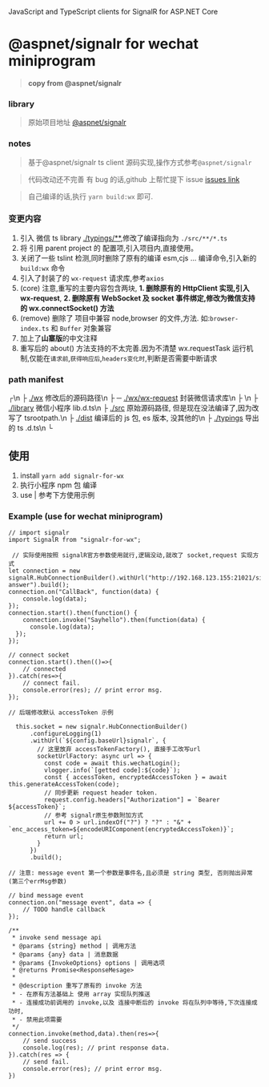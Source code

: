 JavaScript and TypeScript clients for SignalR for ASP.NET Core

# @aspnet/signalr for wechat miniprogram

> **copy from @aspnet/signalr**

### library

> 原始项目地址 [@aspnet/signalr](https://github.com/aspnet/SignalR#readme)

### notes

> 基于@aspnet/signalr ts client 源码实现,操作方式参考`@aspnet/signalr`

> 代码改动还不完善 有 bug 的话,github 上帮忙提下 issue [issues link](https://github.com/a951055/signalr-for-wx/issues)

> 自己编译的话,执行 `yarn build:wx` 即可.

### 变更内容

1.  引入 微信 ts library [./typings/\*\*](/typings),修改了编译指向为 `./src/**/*.ts`
2.  将 引用 parent project 的 配置项,引入项目内,直接使用。
3.  关闭了一些 tslint 检测,同时删除了原有的编译 esm,cjs ... 编译命令,引入新的 `build:wx` 命令
4.  引入了封装了的 `wx-request` 请求库,参考`axios`
5.  (core) 注意,重写的主要内容包含两块, **1. 删除原有的 HttpClient 实现,引入 wx-request**, **2. 删除原有 WebSocket 及 socket 事件绑定,修改为微信支持的 wx.connectSocket() 方法**
6.  (remove) 删除了 项目中兼容 node,browser 的文件,方法. 如:`browser-index.ts` 和 `Buffer` 对象兼容
7.  加上了**山寨版**的中文注释
8.  重写后的 about() 方法支持的不太完善.因为不清楚 wx.requestTask 运行机制,仅能在`请求前`,`获得响应后`,`headers变化时`,判断是否需要中断请求

### path manifest

┌\n
├ [./wx](./wx) 修改后的源码路径\n
├ ─ [./wx/wx-request](./wx/wx-request) 封装微信请求库\n
├ \n
├ [./library](./library) 微信小程序 lib.d.ts\n
├ [./src](./src) 原始源码路径, 但是现在没法编译了,因为改写了 tsrootpath.\n
├ [./dist](./dist) 编译后的 js 包, es 版本, 没其他的\n
├ [./typings](./typings) 导出的 ts .d.ts\n
└

## 使用

1. install `yarn add signalr-for-wx`
2. 执行小程序 npm 包 编译
3. use | 参考下方使用示例

### Example (use for wechat miniprogram)

```
// import signalr
import SignalR from "signalr-for-wx";

 // 实际使用按照 signalR官方参数使用就行,逻辑没动,就改了 socket,request 实现方式
let connection = new signalR.HubConnectionBuilder().withUrl("http://192.168.123.155:21021/signalr-answer").build();
connection.on("CallBack", function(data) {
    console.log(data);
});
connection.start().then(function() {
    connection.invoke("Sayhello").then(function(data) {
      console.log(data);
  });
});

// connect socket
connection.start().then(()=>{
    // connected
}).catch(res=>{
    // connect fail.
    console.error(res); // print error msg.
});

// 后端修改默认 accessToken 示例

  this.socket = new signalr.HubConnectionBuilder()
      .configureLogging(1)
      .withUrl(`${config.baseUrl}signalr`, {
        // 这里放弃 accessTokenFactory(), 直接手工改写url
        socketUrlFactory: async url => {
          const code = await this.wechatLogin();
          vlogger.info(`[getted code]:${code}`);
          const { accessToken, encryptedAccessToken } = await this.generateAccessToken(code);
          // 同步更新 request header token.
          request.config.headers["Authorization"] = `Bearer ${accessToken}`;
          // 参考 signalr原生参数附加方式
          url += 0 > url.indexOf("?") ? "?" : "&" + `enc_access_token=${encodeURIComponent(encryptedAccessToken)}`;
          return url;
        }
      })
      .build();

// 注意: message event 第一个参数是事件名,且必须是 string 类型, 否则抛出异常(第三个errMsg参数)

// bind message event
connection.on("message event", data => {
    // TODO handle callback
});

/**
 * invoke send message api
 * @params {string} method | 调用方法
 * @params {any} data | 消息数据
 * @params {InvokeOptions} options | 调用选项
 * @returns Promise<ResponseMesage>
 *
 * @description 重写了原有的 invoke 方法
 * - 在原有方法基础上 使用 array 实现队列推送
 * - 连接成功前调用的 invoke,以及 连接中断后的 invoke 将在队列中等待,下次连接成功时,
 * - 禁用此项需要
 */
connection.invoke(method,data).then(res=>{
    // send success
    console.log(res); // print response data.
}).catch(res => {
    // send fail.
    console.error(res); // print error msg.
})
```
